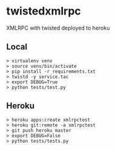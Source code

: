 # twistedxmlrpc
XMLRPC with twisted deployed to heroku


## Local
```
> virtualenv venv
> source venv/bin/activate
> pip install -r requirements.txt
> twistd -y service.tac
> export DEBUG=True
> python tests/test.py

```

## Heroku
```
> heroku apps:create xmlrpctest
> heroku git:remote -a xmlrpctest
> git push heroku master
> export DEBUG=False
> python tests/tests.py
```